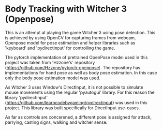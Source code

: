 # Body Tracking with Witcher 3 (Openpose)

This is an attempt at playing the game Witcher 3 using pose detection. This is achieved by using OpenCV for capturing frames from webcam, Openpose model for pose estimation and helper libraries such as 'keyboard' and 'pydirectinput' for controlling the game.

The pytorch implementation of pretrained OpenPose model used in this project was taken from 'Hzzone's' repository (https://github.com/Hzzone/pytorch-openpose). The repository has implementations for hand pose as well as body pose estimation. In this case only the body pose estimation model was used.

As Witcher 3 uses Window's DirectInput, it is not possible to simulate mouse movements using the regular 'pyautogui' library. For this reason the library 'pydirectinput' (https://github.com/learncodebygaming/pydirectinput) was used in this project. This library was built specifically for DirectInput use-cases.

As far as controls are concerened, a different pose is assigned for attack, parrying, casting signs, walking and witcher sense.
